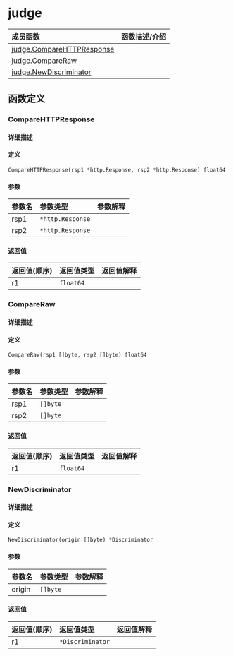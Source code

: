 # judge

|成员函数|函数描述/介绍|
|:------|:--------|
| [judge.CompareHTTPResponse](#CompareHTTPResponse) ||
| [judge.CompareRaw](#CompareRaw) ||
| [judge.NewDiscriminator](#NewDiscriminator) ||


## 函数定义
### CompareHTTPResponse

#### 详细描述


#### 定义

`CompareHTTPResponse(rsp1 *http.Response, rsp2 *http.Response) float64`

#### 参数
|参数名|参数类型|参数解释|
|:-----------|:---------- |:-----------|
| rsp1 | `*http.Response` |   |
| rsp2 | `*http.Response` |   |

#### 返回值
|返回值(顺序)|返回值类型|返回值解释|
|:-----------|:---------- |:-----------|
| r1 | `float64` |   |


### CompareRaw

#### 详细描述


#### 定义

`CompareRaw(rsp1 []byte, rsp2 []byte) float64`

#### 参数
|参数名|参数类型|参数解释|
|:-----------|:---------- |:-----------|
| rsp1 | `[]byte` |   |
| rsp2 | `[]byte` |   |

#### 返回值
|返回值(顺序)|返回值类型|返回值解释|
|:-----------|:---------- |:-----------|
| r1 | `float64` |   |


### NewDiscriminator

#### 详细描述


#### 定义

`NewDiscriminator(origin []byte) *Discriminator`

#### 参数
|参数名|参数类型|参数解释|
|:-----------|:---------- |:-----------|
| origin | `[]byte` |   |

#### 返回值
|返回值(顺序)|返回值类型|返回值解释|
|:-----------|:---------- |:-----------|
| r1 | `*Discriminator` |   |


